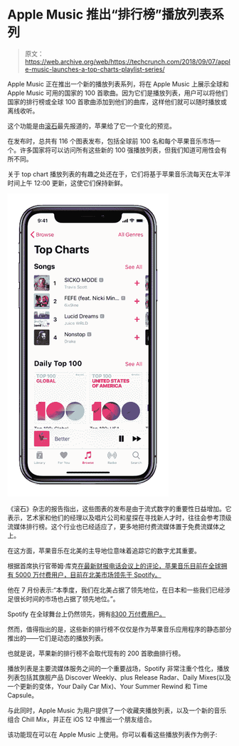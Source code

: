 # Apple Music 推出“排行榜”播放列表系列 

> 原文：<https://web.archive.org/web/https://techcrunch.com/2018/09/07/apple-music-launches-a-top-charts-playlist-series/>

Apple Music 正在推出一个新的播放列表系列，将在 Apple Music 上展示全球和 Apple Music 可用的国家的 100 首歌曲。因为它们是播放列表，用户可以将他们国家的排行榜或全球 100 首歌曲添加到他们的曲库，这样他们就可以随时播放或离线收听。

这个功能是由[滚石](https://web.archive.org/web/20230219172936/https://www.rollingstone.com/music/music-news/apple-music-to-publish-its-own-top-music-charts-719345/)最先报道的，苹果给了它一个变化的预览。

在发布时，总共有 116 个图表发布，包括全球前 100 名和每个苹果音乐市场一个。许多国家将可以访问所有这些新的 100 强播放列表，但我们知道可用性会有所不同。

关于 top chart 播放列表的有趣之处还在于，它们将基于苹果音乐流每天在太平洋时间上午 12:00 更新，这使它们保持新鲜。

![](img/b7901b8844980fa401fef855f5f4beae.png)

《滚石》杂志的报告指出，这些图表的发布是由于流式数字的重要性日益增加。它表示，艺术家和他们的经理以及唱片公司和星探在寻找新人才时，往往会参考顶级流媒体排行榜。这个行业也已经适应了，更多地把付费流媒体置于免费流媒体之上。

在这方面，苹果音乐在北美的主导地位意味着追踪它的数字尤其重要。

根据首席执行官蒂姆·库克[在最新财报电话会议上的评论，苹果音乐目前在全球拥有 5000 万付费用户，目前在北美市场领先于 Spotify。](https://web.archive.org/web/20230219172936/https://seekingalpha.com/article/4192790-apple-aapl-q3-2018-results-earnings-call-transcript?part=single)

他在 7 月份表示:“本季度，我们在北美占据了领先地位，在日本和一些我们已经涉足很长时间的市场也占据了领先地位。”。

Spotify 在全球舞台上仍然领先，拥有[8300 万付费用户。](https://web.archive.org/web/20230219172936/https://www.theverge.com/2018/7/26/17616404/spotify-paid-subscribers-83-million-streaming-music-quarterly-results)

然而，值得指出的是，这些新的排行榜不仅仅是作为苹果音乐应用程序的静态部分推出的——它们是动态的播放列表。

也就是说，苹果新的排行榜不会取代现有的 200 首歌曲排行榜。

播放列表是主要流媒体服务之间的一个重要战场，Spotify 非常注重个性化，播放列表包括其旗舰产品 Discover Weekly、plus Release Radar、Daily Mixes(以及一个更新的变体，Your Daily Car Mix)、Your Summer Rewind 和 Time Capsule。

与此同时，Apple Music 为用户提供了一个收藏夹播放列表，以及一个新的音乐组合 Chill Mix，并正在 iOS 12 中推出一个朋友组合。

该功能现在可以在 Apple Music 上使用。你可以看看这些播放列表作为例子: